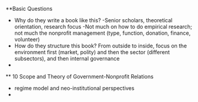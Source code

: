 **Basic Questions
- Why do they write a book like this?
  -Senior scholars, theoretical orientation, research focus
  -Not much on how to do empirical research; not much the nonprofit management (type, function, donation, finance, volunteer) 
- How do they structure this book?
  From outside to inside, focus on the environment first (market, polity) and then the sector (different subsectors), and then internal governance
- 

** 10 Scope and Theory of Government-Nonprofit Relations 
- regime model and neo-institutional perspectives
- 
